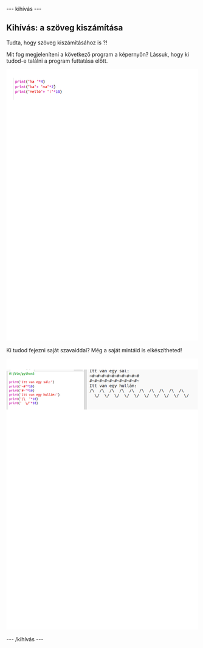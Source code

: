 \--- kihívás \---

## Kihívás: a szöveg kiszámítása

Tudta, hogy szöveg kiszámításához is ?!

Mit fog megjeleníteni a következő program a képernyőn? Lássuk, hogy ki tudod-e találni a program futtatása előtt.

![képernyőkép](images/me-text-calc.png)

Ki tudod fejezni saját szavaiddal? Még a saját mintáid is elkészítheted!

![képernyőkép](images/me-patterns.png)

\--- /kihívás \---